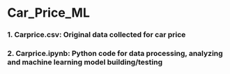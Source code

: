 # Car_Price_ML
### 1. Carprice.csv:  Original data collected for car price
### 2. Carprice.ipynb:  Python code for data processing, analyzing and machine learning model building/testing
